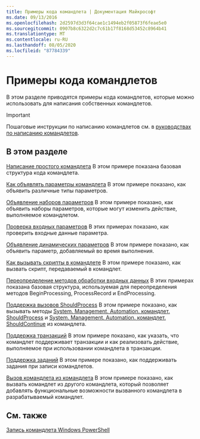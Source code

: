 ```yaml
---
title: Примеры кода командлета | Документация Майкрософт
ms.date: 09/13/2016
ms.openlocfilehash: 2d2597d3d3f64cae1c1494eb2f05873f6feae5e0
ms.sourcegitcommit: 0907b8c6322d2c7c61b17f8168d53452c8964b41
ms.translationtype: MT
ms.contentlocale: ru-RU
ms.lasthandoff: 08/05/2020
ms.locfileid: "87784339"
---
```

# <a name="examples-of-cmdlet-code"></a>Примеры кода командлетов

В этом разделе приводятся примеры кода командлетов, которые можно использовать для написания собственных командлетов.

> [!IMPORTANT]
> Пошаговые инструкции по написанию командлетов см. в [руководствах по написанию командлетов](./tutorials-for-writing-cmdlets.md).

## <a name="in-this-section"></a>В этом разделе

[Написание простого командлета](./how-to-write-a-simple-cmdlet.md) В этом примере показана базовая структура кода командлета.

[Как объявлять параметры командлета](./how-to-declare-cmdlet-parameters.md) В этом примере показано, как объявить различные типы параметров.

[Объявление наборов параметров](./how-to-declare-parameter-sets.md) В этом примере показано, как объявить наборы параметров, которые могут изменить действие, выполняемое командлетом.

[Проверка входных параметров](./how-to-validate-parameter-input.md) В этих примерах показано, как проверить входные данные параметра.

[Объявление динамических параметров](./how-to-declare-dynamic-parameters.md) В этом примере показано, как объявить параметр, добавляемый во время выполнения.

[Как вызывать скрипты в командлете](./how-to-invoke-scripts-within-a-cmdlet.md) В этом примере показано, как вызвать скрипт, передаваемый в командлет.

[Переопределение методов обработки входных данных](./how-to-override-input-processing-methods.md) В этих примерах показана базовая структура, используемая для переопределения методов BeginProcessing, ProcessRecord и EndProcessing.

[Поддержка вызовов ShouldProcess](./how-to-request-confirmations.md) В этом примере показано, как вызывать методы [System. Management. Automation. командлет. ShouldProcess](/dotnet/api/System.Management.Automation.Cmdlet.ShouldProcess) и [System. Management. Automation. командлет. ShouldContinue](/dotnet/api/System.Management.Automation.Cmdlet.ShouldContinue) из командлета.

[Поддержка транзакций](./how-to-support-transactions.md) В этом примере показано, как указать, что командлет поддерживает транзакции и как реализовать действие, выполняемое при использовании командлета в транзакции.

[Поддержка заданий](./how-to-support-jobs.md) В этом примере показано, как поддерживать задания при записи командлетов.

[Вызов командлета из командлета](./how-to-invoke-a-cmdlet-from-within-a-cmdlet.md) В этом примере показано, как вызвать командлет из другого командлета, который позволяет добавлять функциональные возможности вызванного командлета в разрабатываемый командлет.

## <a name="see-also"></a>См. также

[Запись командлета Windows PowerShell](./writing-a-windows-powershell-cmdlet.md)
